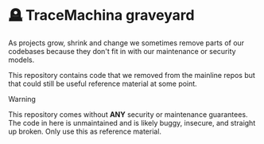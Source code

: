 # 🪦 TraceMachina graveyard

As projects grow, shrink and change we sometimes remove parts of our codebases
because they don't fit in with our maintenance or security models.

This repository contains code that we removed from the mainline repos but that
could still be useful reference material at some point.

> [!WARNING]
> This repository comes without **ANY** security or maintenance guarantees. The
> code in here is unmaintained and is likely buggy, insecure, and straight up
> broken. Only use this as reference material.
